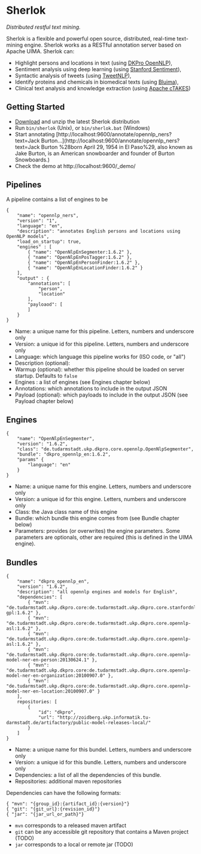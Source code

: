 
# Sherlok

_Distributed restful text mining._

Sherlok is a flexible and powerful open source, distributed, real-time text-mining engine. Sherlok works as a RESTful annotation server based on Apache UIMA. Sherlok can:

* Highlight persons and locations in text (using [DKPro OpenNLP](https://www.ukp.tu-darmstadt.de/research/current-projects/dkpro/)),
* Sentiment analysis using deep learning (using [Stanford Sentiment](http://nlp.stanford.edu/sentiment/)),
* Syntactic analysis of tweets (using [TweetNLP](http://www.ark.cs.cmu.edu/TweetNLP/)),
* Identify proteins and chemicals in biomedical texts (using [Bluima](https://github.com/BlueBrain/bluima)),
* Clinical text analysis and knowledge extraction (using [Apache cTAKES](http://ctakes.apache.org/index.html))


## Getting Started

* [Download](TODO) and unzip the latest Sherlok distribution
* Run `bin/sherlok` (Unix), or `bin/sherlok.bat` (Windows)
* Start annotating [http://localhost:9600/annotate/opennlp_ners?text=Jack Burton...](http://localhost:9600/annotate/opennlp_ners?text=Jack Burton %28born April 29, 1954 in El Paso%29, also known as Jake Burton, is an American snowboarder and founder of Burton Snowboards.)
* Check the demo at http://localhost:9600/_demo/


## Pipelines

A pipeline contains a list of engines to be

    {   
        "name": "opennlp_ners",
        "version": "1",
        "language": "en",
        "description": "annotates English persons and locations using OpenNLP models",
        "load_on_startup": true,
        "engines" : [
            { "name": "OpenNlpEnSegmenter:1.6.2" },
            { "name": "OpenNlpEnPosTagger:1.6.2" },
            { "name": "OpenNlpEnPersonFinder:1.6.2" },
            { "name": "OpenNlpEnLocationFinder:1.6.2" }
        ],
        "output" : {
            "annotations": [
                "person",
                "location"
            ],
            "payloaod": [
            ]
        }
    }


* Name: a unique name for this pipeline. Letters, numbers and underscore only
* Version: a unique id for this pipeline. Letters, numbers and underscore only
* Language: which language this pipeline works for (ISO code, or "all")
* Description (optional):
* Warmup (optional): whether this pipeline should be loaded on server startup. Defaults to `false`
* Engines : a list of engines (see Engines chapter below)
* Annotations: which annotations to include in the output JSON
* Payload (optional): which payloads to include in the output JSON (see Payload chapter below)

## Engines


    {
        "name": "OpenNlpEnSegmenter",
        "version": "1.6.2",
        "class": "de.tudarmstadt.ukp.dkpro.core.opennlp.OpenNlpSegmenter",
        "bundle": "dkpro_opennlp_en:1.6.2",
        "params" {
            "language": "en"
        }
    }

* Name: a unique name for this engine. Letters, numbers and underscore only
* Version: a unique id for this engine. Letters, numbers and underscore only
* Class: the Java class name of this engine
* Bundle: which bundle this engine comes from (see Bundle chapter below)
* Parameters: provides (or overwrites) the engine parameters. Some parameters are optionals, other are required (this is defined in the UIMA engine).

## Bundles

    {
        "name": "dkpro_opennlp_en",
        "version": "1.6.2",
        "description": "all opennlp engines and models for English",
        "dependencies": [
            { "mvn": "de.tudarmstadt.ukp.dkpro.core:de.tudarmstadt.ukp.dkpro.core.stanfordnlp-gpl:1.6.2" },
            { "mvn": "de.tudarmstadt.ukp.dkpro.core:de.tudarmstadt.ukp.dkpro.core.opennlp-asl:1.6.2" },
            { "mvn": "de.tudarmstadt.ukp.dkpro.core:de.tudarmstadt.ukp.dkpro.core.opennlp-asl:1.6.2" },
            { "mvn": "de.tudarmstadt.ukp.dkpro.core:de.tudarmstadt.ukp.dkpro.core.opennlp-model-ner-en-person:20130624.1" },
            { "mvn": "de.tudarmstadt.ukp.dkpro.core:de.tudarmstadt.ukp.dkpro.core.opennlp-model-ner-en-organization:20100907.0" },
            { "mvn": "de.tudarmstadt.ukp.dkpro.core:de.tudarmstadt.ukp.dkpro.core.opennlp-model-ner-en-location:20100907.0" }
        ],
        repositories: [
            { 
                "id": "dkpro",
                "url": "http://zoidberg.ukp.informatik.tu-darmstadt.de/artifactory/public-model-releases-local/"
            }
        ]
    }

* Name: a unique name for this bundel. Letters, numbers and underscore only
* Version: a unique id for this bundle. Letters, numbers and underscore only
* Dependencies: a list of all the dependencies of this bundle. 
* Repositories: additional maven repositories

Dependencies can have the following formats: 

    { "mvn": "{group_id}:{artifact_id}:{version}"}
    { "git": "{git_url}:{revision_id}"}
    { "jar": "{jar_url_or_path}"}

* `mvn` corresponds to a released maven artifact 
* `git` can be any accessible git repository that contains a Maven project (TODO)
* `jar` corresponds to a local or remote jar (TODO)
